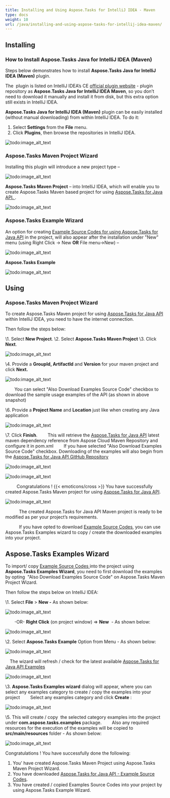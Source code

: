```yaml
---
title: Installing and Using Aspose.Tasks for IntelliJ IDEA - Maven
type: docs
weight: 10
url: /java/installing-and-using-aspose-tasks-for-intellij-idea-maven/
---
```


## **Installing**
### **How to Install Aspose.Tasks Java for IntelliJ IDEA (Maven)**
Steps below demonstrates how to install **Aspose.Tasks Java for IntelliJ IDEA (Maven)** plugin.

The  plugin is listed on IntelliJ IDEA’s CE [official plugin website](https://goo.gl/jEvBef) - plugin repository as **Aspose.Tasks Java for IntelliJ IDEA Maven**, so you don’t need to download it manually and install it from disk, but this extra option still exists in IntelliJ IDEA.

**Aspose.Tasks Java for IntelliJ IDEA (Maven)** plugin can be easily installed (without manual downloading) from within IntelliJ IDEA. To do it:

1. Select **Settings** from the **File** menu.
2. Click **Plugins**, then browse the repositories in IntelliJ IDEA. 

![todo:image_alt_text](idea_plugin_1.png)
### **Aspose.Tasks Maven Project Wizard**
Installing this plugin will introduce a new project type – 

![todo:image_alt_text](https://download-codeplex.sec.s-msft.com/Download/SourceControlFileDownload.ashx?ProjectName=aspose-tasksjavaintellij&changeSetId=a7c87493df4ac41c39a1f25064d9689b137631db&itemId=src%2fresources%2fasposeSmall.png)

**Aspose.Tasks Maven Project** – into IntelliJ IDEA, which will enable you to create Aspose.Tasks Maven based project for using [Aspose.Tasks for Java API. ](https://goo.gl/n0EeSM). 

![todo:image_alt_text](idea_plugin_1.png)
### **Aspose.Tasks Example Wizard**
An option for creating [Example Source Codes for using Aspose.Tasks for Java API](https://goo.gl/bSyHrp) in the project, will also appear after the installation under "New" menu (using Right Click -> New **OR** File menu->New) – 

![todo:image_alt_text](https://download-codeplex.sec.s-msft.com/Download/SourceControlFileDownload.ashx?ProjectName=aspose-tasksjavaintellij&changeSetId=a7c87493df4ac41c39a1f25064d9689b137631db&itemId=src%2fresources%2fasposeSmall.png)

**Aspose.Tasks Example**

![todo:image_alt_text](idea_plugin_3.png)
## **Using**
### **Aspose.Tasks Maven Project Wizard**
To create Aspose.Tasks Maven project for using [Aspose.Tasks for Java API](https://goo.gl/n0EeSM) within IntelliJ IDEA, you need to have the internet connection.

Then follow the steps below:

\1. Select **New Project**.
\2. Select **Aspose.Tasks Maven Project** 
\3. Click **Next**. 

![todo:image_alt_text](idea_plugin_4.png)


\4. Provide a **GroupId, ArtifactId** and **Version** for your maven project and click **Next.**

![todo:image_alt_text](idea_plugin_5.png)


`    `You can select "Also Download Examples Source Code" checkbox to download the sample usage examples of the API (as shown in above snapshot)

\6. Provide a **Project Name** and **Location** just like when creating any Java application

![todo:image_alt_text](idea_plugin_6.png)


\7. Click **Finish**.
`    `This will retrieve the [Aspose.Tasks for Java API](https://goo.gl/n0EeSM) latest maven dependency reference from Aspose Cloud Maven Repository and configure it in pom.xml
`    `If you have selected "Also Download Examples Source Code" checkbox. Downloading of the examples will also begin from the [Aspose.Tasks for Java API GitHub Repository](https://goo.gl/bSyHrp)

![todo:image_alt_text](idea_plugin_7.png)

![todo:image_alt_text](idea_plugin_8.png)

`     `Congratulations ! {{< emoticons/cross >}} You have successfully created Aspose.Tasks Maven project for using [Aspose.Tasks for Java API](https://goo.gl/n0EeSM).

![todo:image_alt_text](idea_plugin_9.png)

`      `The created Aspose.Tasks for Java API Maven project is ready to be modified as per your project’s requirements.

`      `If you have opted to download [Example Source Codes](https://goo.gl/bSyHrp), you can use Aspose.Tasks Examples wizard to copy / create the downloaded examples into your project.
## **Aspose.Tasks Examples Wizard**
To import/ copy [Example Source Codes ](https://goo.gl/bSyHrp)into the project using **Aspose.Tasks Examples Wizard**, you need to first download the examples by opting  "Also Download Examples Source Code" on Aspose.Tasks Maven Project Wizard.

Then follow the steps below on IntelliJ IDEA:

\1. Select **File** > **New -** As shown below: 

![todo:image_alt_text](idea_plugin_10.png)


`    `-OR- **Right Click** (on project window) => **New**  - As shown below: 

![todo:image_alt_text](idea_plugin_11.png)


\2. Select **Aspose.Tasks Example** Option from Menu - As shown below: 

![todo:image_alt_text](idea_plugin_12.png)


`  `The wizard will refresh / check for the latest available [Aspose.Tasks for Java API Examples](https://goo.gl/bSyHrp) 

![todo:image_alt_text](idea_plugin_13.png)


\3. **Aspose.Tasks Examples wizard** dialog will appear, where you can select any examples category to create / copy the examples into your project
`    `Select any examples category and click **Create** : 

![todo:image_alt_text](idea_plugin_14.png)


\5. This will create / copy  the selected category examples into the project under **com.aspose.tasks.examples** package.
`    `Also any required resources for the execution of the examples will be copied to **src/main/resources** folder - As shown below:

![todo:image_alt_text](idea_plugin_15.png)


Congratulations ! You have successfully done the following:
1. You' have created Aspose.Tasks Maven Project using Aspose.Tasks Maven Project Wizard.
2. You have downloaded [Aspose.Tasks for Java API - Example Source Codes](https://goo.gl/bSyHrp).
3. You have created / copied Examples Source Codes into your project by using Aspose.Tasks Example Wizard.

